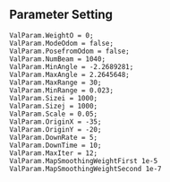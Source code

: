 ## Parameter Setting

    ValParam.WeightO = 0;
    ValParam.ModeOdom = false;
    ValParam.PosefromOdom = false;
    ValParam.NumBeam = 1040;
    ValParam.MinAngle = -2.2689281;
    ValParam.MaxAngle = 2.2645648;
    ValParam.MaxRange = 30;
    ValParam.MinRange = 0.023;
    ValParam.Sizei = 1000;
    ValParam.Sizej = 1000;
    ValParam.Scale = 0.05;
    ValParam.OriginX = -35;
    ValParam.OriginY = -20;
    ValParam.DownRate = 5;
    ValParam.DownTime = 10;
    ValParam.MaxIter = 12;
    ValParam.MapSmoothingWeightFirst 1e-5
    ValParam.MapSmoothingWeightSecond 1e-7